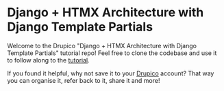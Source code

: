 # Django + HTMX Architecture with Django Template Partials 
Welcome to the Drupico "Django + HTMX Architecture with Django Template Partials" tutorial repo! Feel free to clone the codebase
and use it to follow along to the [tutorial](https://drupico.com/blog/django-htmx-architecture-with-django-template-partials/). 

If you found it helpful, why not save it to your [Drupico](https://drupico.com) account? That way you can organise it, 
refer back to it, share it and more!
